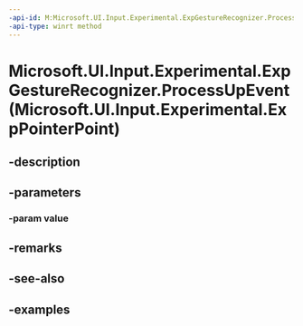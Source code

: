 ```yaml
---
-api-id: M:Microsoft.UI.Input.Experimental.ExpGestureRecognizer.ProcessUpEvent(Microsoft.UI.Input.Experimental.ExpPointerPoint)
-api-type: winrt method
---
```


# Microsoft.UI.Input.Experimental.ExpGestureRecognizer.ProcessUpEvent(Microsoft.UI.Input.Experimental.ExpPointerPoint)

<!--
public void ProcessUpEvent (Microsoft.UI.Input.Experimental.ExpPointerPoint value);
-->


## -description

## -parameters

### -param value

## -remarks

## -see-also

## -examples


